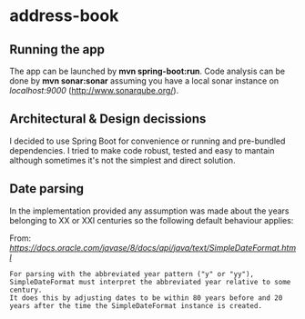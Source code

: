 # address-book
## Running the app
The app can be launched by **mvn spring-boot:run**.
Code analysis can be done by **mvn sonar:sonar** assuming you have a local sonar instance on *localhost:9000*
(http://www.sonarqube.org/).

## Architectural & Design decissions
I decided to use Spring Boot for convenience or running and pre-bundled dependencies.
I tried to make code robust, tested and easy to mantain although sometimes it's not the simplest and direct solution.

## Date parsing
In the implementation provided any assumption was made about the years belonging to XX or XXI centuries so the following default behaviour applies:

From: *https://docs.oracle.com/javase/8/docs/api/java/text/SimpleDateFormat.html*

```
For parsing with the abbreviated year pattern ("y" or "yy"), SimpleDateFormat must interpret the abbreviated year relative to some century.
It does this by adjusting dates to be within 80 years before and 20 years after the time the SimpleDateFormat instance is created.
```
